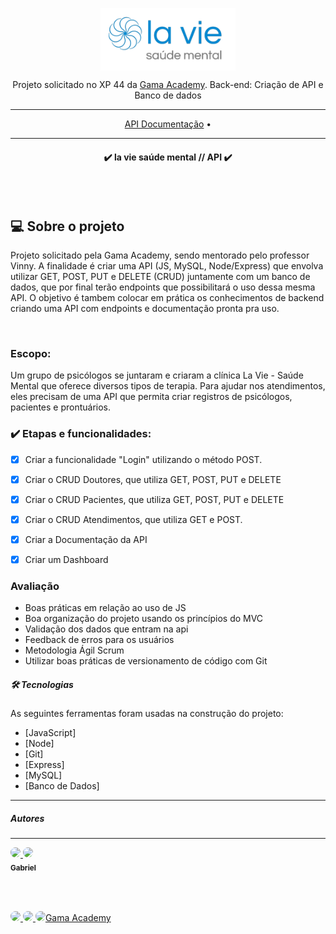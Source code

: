 <p align="center">
<img align="center" height="100" src="img\aaaa.png"></p>

<p align="center">Projeto solicitado no XP 44 da <a href="https://gama.academy"> Gama Academy</a>. Back-end: Criação de API e Banco de dados</p>
<hr>

<p align="center">
 <a href="">API Documentação</a> •
</p>
<hr>

<h4 align="center"> 
	✔️  la vie saúde mental // API  ✔️
    
</h4>
<br>
<br>
<h2>💻 Sobre o projeto</h2>
<p>Projeto solicitado pela Gama Academy, sendo mentorado pelo professor Vinny. A finalidade é criar uma API (JS, MySQL, Node/Express) que envolva utilizar GET, POST, PUT e DELETE (CRUD) juntamente com um banco de dados, que por final terão endpoints que possibilitará o uso dessa mesma API. O objetivo é tambem colocar em prática os conhecimentos de backend criando uma API com endpoints e documentação pronta pra uso.</p>
<br>

###    Escopo:
Um grupo de psicólogos se juntaram e criaram a clínica La Vie - Saúde Mental que oferece diversos tipos de terapia. Para ajudar nos atendimentos, eles precisam de uma API que permita criar registros de psicólogos, pacientes e prontuários.

### ✔️ Etapas e funcionalidades:

- [x] Criar a funcionalidade "Login" utilizando o método POST.
- [x] Criar o CRUD Doutores, que utiliza GET, POST, PUT e DELETE
- [x] Criar o CRUD Pacientes, que utiliza GET, POST, PUT e DELETE
- [x] Criar o CRUD Atendimentos, que utiliza GET e POST.
- [x] Criar a Documentação da API
- [x] Criar um Dashboard


###  Avaliação

- Boas práticas em relação ao uso de JS
- Boa organização do projeto usando os princípios do MVC
- Validação dos dados que entram na api
- Feedback de erros para os usuários
- Metodologia Ágil Scrum
- Utilizar boas práticas de versionamento de código com Git

##### 🛠 Tecnologias

As seguintes ferramentas foram usadas na construção do projeto:

- [JavaScript]
- [Node]
- [Git]
- [Express]
- [MySQL]
- [Banco de Dados]

<hr>

##### Autores
-----
<p><a href="https://github.com/JaquelineVictal">
 <img style="border-radius: 50%;" src="https://avatars.githubusercontent.com/u/78887686?v=4" width="100px;/>
<br>
 <sub><b>Jaqueline Victal</b></sub></p></a>
<br>

 <p><a href="https://github.com/gabrieleagle">
 <img style="border-radius: 50%;" src="https://avatars.githubusercontent.com/u/109248116?v=4" width="100px;"/>
<br>
 <sub><b>Gabriel</b></sub></p></a>
<br>
<br>
<p><a href="https://github.com/alonealines">
 <img style="border-radius: 50%;" src="https://avatars.githubusercontent.com/u/100536475?v=4" width="100px;/>
<br>
 <sub><b>Aline Galvão</b></sub></p></a>
<br>
<br>

<p><a href="https://github.com/hellimateas">
 <img style="border-radius: 50%;" src="https://avatars.githubusercontent.com/u/91029460?v=4" width="100px;/>
<br>
 <sub><b>Hellimateas</b></sub></p></a>
<br>
<br>
<p><a href="https://github.com/thisfreire">
 <img style="border-radius: 50%;" src="https://avatars.githubusercontent.com/u/108819944?v=4" width="100px;/>
<br>
 <sub><b>Thais Freire</b></sub></p></a>
<br>
<br>
<br>
 <p>Solicitado por <a href="https://github.com/gamaacademy">Gama Academy</a></p>

